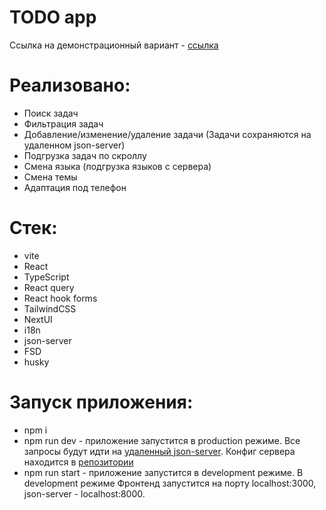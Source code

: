 # TODO app
Ссылка на демонстрационный вариант - [ссылка](https://qbic-todo-app.vercel.app/)

# Реализовано:
- Поиск задач
- Фильтрация задач
- Добавление/изменение/удаление задачи (Задачи сохраняются на удаленном json-server)
- Подгрузка задач по скроллу
- Смена языка (подгрузка языков с сервера)
- Смена темы
- Адаптация под телефон

# Стек:
- vite
- React
- TypeScript 
- React query
- React hook forms
- TailwindCSS
- NextUI
- i18n
- json-server
- FSD
- husky

# Запуск приложения:
- npm i
- npm run dev - приложение запустится в production режиме. Все запросы будут идти на [удаленный json-server](https://json-server-todo-app.vercel.app/). Конфиг сервера находится в [репозитории](https://github.com/QbicR/json-server-todo-app)
- npm run start - приложение запустится в development режиме. В development режиме Фронтенд запустится на порту localhost:3000, json-server - localhost:8000. 

